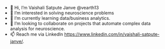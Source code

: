 - 👋 Hi, I’m Vaishali Satpute Janve @vearth13
- 👀 I’m interested in solving neuroscience problems
- 🌱 I’m currently learning data/business analytics.
- 💞️ I’m looking to collaborate on projects that automate complex data analysis for neuroscience.
- 📫 Reach me via LinkedIn https://www.linkedin.com/in/vaishali-satpute-janve/.

<!---
vearth13/vearth13 is a ✨ special ✨ repository because its `README.md` (this file) appears on your GitHub profile.
You can click the Preview link to take a look at your changes.
--->
